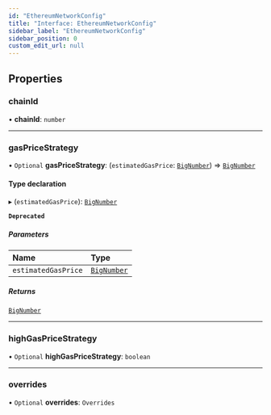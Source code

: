 ```yaml
---
id: "EthereumNetworkConfig"
title: "Interface: EthereumNetworkConfig"
sidebar_label: "EthereumNetworkConfig"
sidebar_position: 0
custom_edit_url: null
---
```


## Properties

### chainId

• **chainId**: `number`

___

### gasPriceStrategy

• `Optional` **gasPriceStrategy**: (`estimatedGasPrice`: [`BigNumber`](../classes/BigNumber.md)) => [`BigNumber`](../classes/BigNumber.md)

#### Type declaration

▸ (`estimatedGasPrice`): [`BigNumber`](../classes/BigNumber.md)

**`Deprecated`**

##### Parameters

| Name | Type |
| :------ | :------ |
| `estimatedGasPrice` | [`BigNumber`](../classes/BigNumber.md) |

##### Returns

[`BigNumber`](../classes/BigNumber.md)

___

### highGasPriceStrategy

• `Optional` **highGasPriceStrategy**: `boolean`

___

### overrides

• `Optional` **overrides**: `Overrides`
